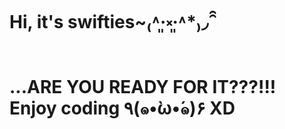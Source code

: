 <h1>Hi, it's swifties~₍˄·͈༝·͈˄*₎◞ ̑̑<h1>
...ARE YOU READY FOR IT???!!!<br>
Enjoy coding ٩(๑•̀ω•́๑)۶ XD 
